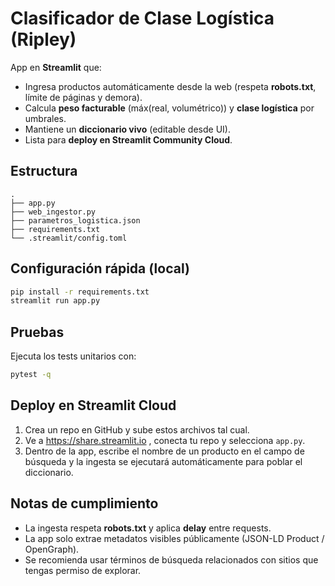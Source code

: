 # Clasificador de Clase Logística (Ripley)

App en **Streamlit** que:
- Ingresa productos automáticamente desde la web (respeta **robots.txt**, límite de páginas y demora).
- Calcula **peso facturable** (máx(real, volumétrico)) y **clase logística** por umbrales.
- Mantiene un **diccionario vivo** (editable desde UI).
- Lista para **deploy en Streamlit Community Cloud**.

## Estructura
```
.
├── app.py
├── web_ingestor.py
├── parametros_logistica.json
├── requirements.txt
└── .streamlit/config.toml
```

## Configuración rápida (local)
```bash
pip install -r requirements.txt
streamlit run app.py
```

## Pruebas

Ejecuta los tests unitarios con:

```bash
pytest -q
```

## Deploy en Streamlit Cloud
1. Crea un repo en GitHub y sube estos archivos tal cual.
2. Ve a https://share.streamlit.io , conecta tu repo y selecciona `app.py`.
3. Dentro de la app, escribe el nombre de un producto en el campo de búsqueda y la ingesta se ejecutará automáticamente para poblar el diccionario.

## Notas de cumplimiento
- La ingesta respeta **robots.txt** y aplica **delay** entre requests.
- La app solo extrae metadatos visibles públicamente (JSON-LD Product / OpenGraph).
- Se recomienda usar términos de búsqueda relacionados con sitios que tengas permiso de explorar.

